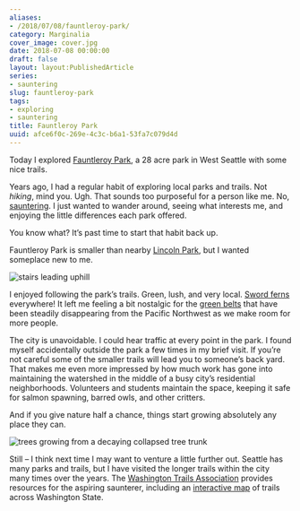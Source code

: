 ```yaml
---
aliases:
- /2018/07/08/fauntleroy-park/
category: Marginalia
cover_image: cover.jpg
date: 2018-07-08 00:00:00
draft: false
layout: layout:PublishedArticle
series:
- sauntering
slug: fauntleroy-park
tags:
- exploring
- sauntering
title: Fauntleroy Park
uuid: afce6f0c-269e-4c3c-b6a1-53fa7c079d4d
---
```


Today I explored [Fauntleroy Park](http://fauntleroywatershed.org/), a
28 acre park in West Seattle with some nice trails.

Years ago, I had a regular habit of exploring local parks and trails.
Not *hiking*, mind you. Ugh. That sounds too purposeful for a person
like me. No, [sauntering](/tags/sauntering). I just wanted to wander
around, seeing what interests me, and enjoying the little differences
each park offered.

You know what? It’s past time to start that habit back up.

Fauntleroy Park is smaller than nearby [Lincoln
Park](https://www.wta.org/go-hiking/hikes/lincoln-park), but I wanted
someplace new to me.

![stairs leading uphill](stairs.jpg)

I enjoyed following the park’s trails. Green, lush, and very local.
[Sword ferns](http://www.nwplants.com/business/catalog/pol_mun.html)
everywhere\! It left me feeling a bit nostalgic for the [green
belts](https://en.wikipedia.org/wiki/Green_belt) that have been steadily
disappearing from the Pacific Northwest as we make room for more people.

The city is unavoidable. I could hear traffic at every point in the
park. I found myself accidentally outside the park a few times in my
brief visit. If you’re not careful some of the smaller trails will lead
you to someone’s back yard. That makes me even more impressed by how
much work has gone into maintaining the watershed in the middle of a
busy city’s residential neighborhoods. Volunteers and students maintain
the space, keeping it safe for salmon spawning, barred owls, and other
critters.

And if you give nature half a chance, things start growing absolutely
any place they can.

![trees growing from a decaying collapsed tree trunk](tree-roots.jpg)

Still – I think next time I may want to venture a little further out.
Seattle has many parks and trails, but I have visited the longer trails
within the city many times over the years. The [Washington Trails
Association](https://www.wta.org/) provides resources for the aspiring
saunterer, including an [interactive
map](https://www.wta.org/go-outside/map) of trails across Washington
State.